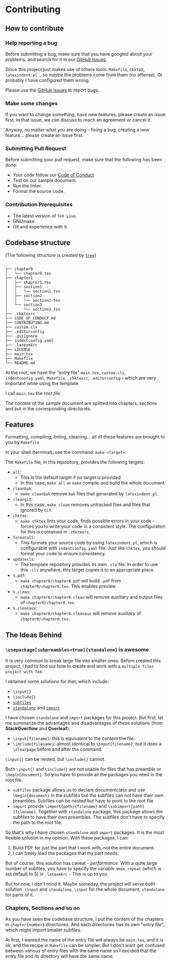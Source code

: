 # Contributing

## How to contribute

### Help reporting a bug

Before submitting a bug, make sure that you have googled about your problems, and search for it in our [GitHub Issues](https://github.com/git-tex/tex-make/issues).

Since this project just makes use of others tools: `Makefile`, `ChkTeX`, `latexindent.pl`... so maybe the problems come from them (no offense). Or probably I have configured them wrong.

Please use the [GitHub Issues](https://github.com/git-tex/tex-make/issues) to report bugs.

### Make some changes

If you want to change something, have new features, please create an issue first. In that issue, we can discuss to reach an agreement or cancel it.

Anyway, no matter what you are doing - fixing a bug, creating a new feature... please create an issue first.

### Submitting Pull Request

Before submitting your pull request, make sure that the following has been done:

-   Your code follow our [Code of Conduct](./CODE_OF_CONDUCT.md)
-   Test on our sample document.
-   Run the linter.
-   Format the source code.

### Contribution Prerequisites

-   The latest version of `TeX Live`.
-   GNUmake.
-   Git and experience with it.

## Codebase structure

(The following structure is created by [`tree`](<https://wikipedia.org/wiki/Tree_(command)>))

```
.
├── chapter0
│   └── chapter0.tex
├── chapter1
│   ├── chapter1.tex
│   ├── section1
│   │   └── section1.tex
│   ├── section2
│   │   └── section2.tex
│   └── section3
│       └── section3.tex
├── .chktexrc
├── CODE_OF_CONDUCT.md
├── CONTRIBUTING.md
├── custom.cls
├── .editorconfig
├── .gitignore
├── indentconfig.yaml
├── .latexmkrc
├── LICENSE
├── main.tex
├── Makefile
└── README.md
```

At the root, we have the "entry file" `main.tex`, `custom.cls`, `indentconfig.yaml`, `Makefile`, `.chktexrc`, `.editorconfig` - which are very important while using the template.

I call `main.tex` the _root file_.

The content of the sample document are splitted into chapters, sections and put in the corresponding directories.

## Features

Formatting, compiling, linting, cleaning... all of these features are brought to you by `Makefile`

In your shell (terminal), use the command: `make <target>`.

The `Makefile` file, in this repository, provides the following targets:

-   `all`:
    -   This is the default target if no target is provided.
    -   In this case, `make all` or `make` compile and build the whole document.
-   `cleanbak`:
    -   `make cleanbak` remove `bak` files that generated by `latexindent.pl`.
-   `cleangit`:
    -   In this case, `make clean` removes untracked files and files that ignored by `Git`.
-   `chktex`:
    -   `make chktex` lints your code, finds possible errors in your code - forces you to write your code in a consistent style. The configuration for this is contained in `.chktexrc`.
-   `formatall`:
    -   This formats your source code by using `latexindent.pl`, which is configurable with `indentconfig.yaml` file. Just like `chktex`, you should format your code to ensure consistency.
-   `updatecls`:
    -   The template repository provides its own `.cls` file. In order to use this `.cls` anywhere, this target copies it to an appropriate place.
-   `%.pdf`:
    -   `make chapter0/chapter0.pdf` will build `.pdf` from `chapter0/chapter0.tex`. This enables preview.
-   `%.clean`:
    -   `make chapter0/chapter0.clean` will remove auxiliary and output files of `chapter0/chapter0.tex`.
-   `%.cleanaux`:
    -   `make chapter0/chapter0.cleanaux` will remove auxiliary of `chapter0/chapter0.tex`.

## The Ideas Behind

### `\usepackage[subpreambles=true]{standalone}` is awesome

It is very common to break large file into smaller ones. Before created this project, I had to find out how to create and work with a `multiple files project with TeX`.

I obtained some solutions for that, which include:

-   `\input{}`
-   `\include{}`
-   [`subfiles`](https://ctan.org/pkg/subfiles)
-   [`standalone`](https://ctan.org/pkg/standalone) and [`import`](https://ctan.org/pkg/import)

I have chosen `standalone` and `import` packages for this project. But first, let me summarize the advantages and disadvantages of these solutions (from **StackOverflow** and **Overleaf**):

-   `\input{filename}`: this is equivalent to the content the file.
-   `\include{filename}`: almost identical to `\input{filename}`, but it does a `\clearpage` before and after the command.

`\input{}` can be nested, but `\include{}` cannot.

Both `\input{}` and `\include{}` are not usable for files that has preamble or `\begin{document}`. So you have to provide all the packages you need in the root file.

-   `subfiles` package allows us to declare documentclass and use `\begin{document}` in the subfiles but the subfiles can not have their own preambles. Subfiles can be nested but have to point to the root file.
-   `import` provide `\import{path}{filename}` and `\subimport{path}{filename}`. Together with `standalone` package, this package allows the subfiles to have their own preambles. The subfiles don't have to specify the path to the root file.

So that's why I have chosen `standalone` and `import` packages. It is the most flexible solution in my opinion. With these packages, I can:

1.  Build PDF for just the part that I work with, not the entire document.
2.  I can freely load the packages that my part needs.

But of course, this solution has caveat - _performance_. With a quite large number of subfiles, you have to specify the variable `$max_repeat` (which is set default to 5) in `.latexmkrc` - This is up to you.

But for now, I don't mind it. Maybe someday, the project will serve both solution: `\input` and `standalone`, `\input` for the whole document, `standalone` for parts of it.

### Chapters, Sections and so on

As you have seen the codebase structure, I put the content of the chapters in `chapter{number}` directories.
And each directories has its own "entry file", which might import smaller subfiles.

At first, I wanted the name of the entry file will always be `main.tex`, and it is ok, and the recipe in `Makefile` can be simpler. But I don't want get confused between various of entry files with the same name so I decided that the entry file and its directory will have the same name.

